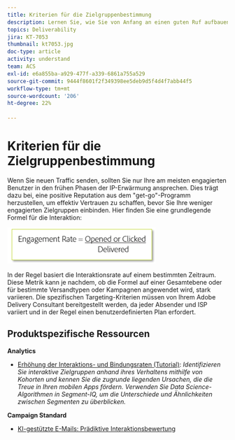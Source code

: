 ```yaml
---
title: Kriterien für die Zielgruppenbestimmung
description: Lernen Sie, wie Sie von Anfang an einen guten Ruf aufbauen, um effektiv Vertrauen zu schaffen, bevor Sie Ihre weniger engagierten Zielgruppen ansprechen.
topics: Deliverability
jira: KT-7053
thumbnail: kt7053.jpg
doc-type: article
activity: understand
team: ACS
exl-id: e6a855ba-a929-477f-a339-6861a755a529
source-git-commit: 9444f8601f2f349398ee5deb9d5f4d4f7abb44f5
workflow-type: tm+mt
source-wordcount: '206'
ht-degree: 22%

---
```


# Kriterien für die Zielgruppenbestimmung

Wenn Sie neuen Traffic senden, sollten Sie nur Ihre am meisten engagierten Benutzer in den frühen Phasen der IP-Erwärmung ansprechen. Dies trägt dazu bei, eine positive Reputation aus dem &quot;get-go&quot;-Programm herzustellen, um effektiv Vertrauen zu schaffen, bevor Sie Ihre weniger engagierten Zielgruppen einbinden. Hier finden Sie eine grundlegende Formel für die Interaktion:

![Interaktionsformel](../assets/formula-for-enagement.png)

In der Regel basiert die Interaktionsrate auf einem bestimmten Zeitraum. Diese Metrik kann je nachdem, ob die Formel auf einer Gesamtebene oder für bestimmte Versandtypen oder Kampagnen angewendet wird, stark variieren. Die spezifischen Targeting-Kriterien müssen von Ihrem Adobe Delivery Consultant bereitgestellt werden, da jeder Absender und ISP variiert und in der Regel einen benutzerdefinierten Plan erfordert.

## Produktspezifische Ressourcen

**Analytics**

* [Erhöhung der Interaktions- und Bindungsraten (Tutorial)](https://experienceleague.adobe.com/docs/analytics-learn/tutorials/mobile-app-analytics/measuring-mobile-analytics/how-to-increase-engagement-and-retention-rates.html?lang=en#mobile-app-analytics): *Identifizieren Sie interaktive Zielgruppen anhand ihres Verhaltens mithilfe von Kohorten und kennen Sie die zugrunde liegenden Ursachen, die die Treue in Ihren mobilen Apps fördern. Verwenden Sie Data Science-Algorithmen in Segment-IQ, um die Unterschiede und Ähnlichkeiten zwischen Segmenten zu überblicken.*

**Campaign Standard**

* [KI-gestützte E-Mails: Prädiktive Interaktionsbewertung](https://experienceleague.adobe.com/docs/campaign-standard/using/testing-and-sending/preparing-and-testing-messages/predictive.html#predictive-scoring)
